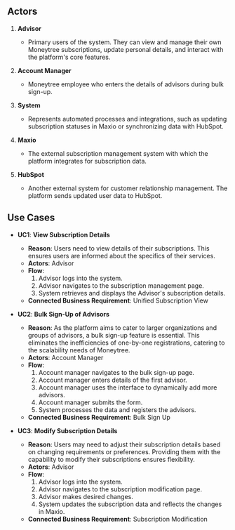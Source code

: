 ## Actors

1. **Advisor**
    - Primary users of the system. They can view and manage their own Moneytree subscriptions, update personal details, and interact with the platform's core features.

2. **Account Manager**
    - Moneytree employee who enters the details of advisors during bulk sign-up.

3. **System**
    - Represents automated processes and integrations, such as updating subscription statuses in Maxio or synchronizing data with HubSpot.

4. **Maxio**
    - The external subscription management system with which the platform integrates for subscription data.

5. **HubSpot**
    - Another external system for customer relationship management. The platform sends updated user data to HubSpot.

## Use Cases

- **UC1**: **View Subscription Details**
    - **Reason**: Users need to view details of their subscriptions. This ensures users are informed about the specifics of their services.
    - **Actors**: Advisor
    - **Flow**:
        1. Advisor logs into the system.
        2. Advisor navigates to the subscription management page.
        3. System retrieves and displays the Advisor's subscription details.
    - **Connected Business Requirement**: Unified Subscription View

- **UC2**: **Bulk Sign-Up of Advisors**
    - **Reason**: As the platform aims to cater to larger organizations and groups of advisors, a bulk sign-up feature is essential. This eliminates the inefficiencies of one-by-one registrations, catering to the scalability needs of Moneytree.
    - **Actors**: Account Manager
    - **Flow**:
        1. Account manager navigates to the bulk sign-up page.
        2. Account manager enters details of the first advisor.
        3. Account manager uses the interface to dynamically add more advisors.
        4. Account manager submits the form.
        5. System processes the data and registers the advisors.
    - **Connected Business Requirement**: Bulk Sign Up

- **UC3**: **Modify Subscription Details**
    - **Reason**: Users may need to adjust their subscription details based on changing requirements or preferences. Providing them with the capability to modify their subscriptions ensures flexibility.
    - **Actors**: Advisor
    - **Flow**:
        1. Advisor logs into the system.
        2. Advisor navigates to the subscription modification page.
        3. Advisor makes desired changes.
        4. System updates the subscription data and reflects the changes in Maxio.
    - **Connected Business Requirement**: Subscription Modification

